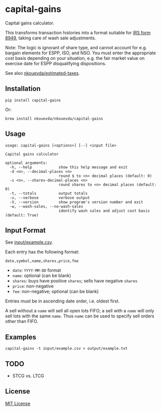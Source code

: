 # capital-gains

Capital gains calculator.

This transforms transaction histories into a format suitable for [IRS form
8949](https://www.irs.gov/pub/irs-pdf/f8949.pdf), taking care of wash sale
adjustments.

Note: The logic is ignorant of share type, and cannot account for e.g. bargain
elements for ESPP, ISO, and NSO. You must enter the appropriate cost basis
depending on your situation, e.g. the fair market value on exercise date for
ESPP disqualifying dispositions.

See also
[nkouevda/estimated-taxes](https://github.com/nkouevda/estimated-taxes).

## Installation

    pip install capital-gains

Or:

    brew install nkouevda/nkouevda/capital-gains

## Usage

```
usage: capital-gains [<options>] [--] <input file>

Capital gains calculator

optional arguments:
  -h, --help            show this help message and exit
  -d <n>, --decimal-places <n>
                        round $ to <n> decimal places (default: 0)
  -s <n>, --shares-decimal-places <n>
                        round shares to <n> decimal places (default: 0)
  -t, --totals          output totals
  -v, --verbose         verbose output
  -V, --version         show program's version number and exit
  -w, --wash-sales, --no-wash-sales
                        identify wash sales and adjust cost basis (default: True)
```

## Input Format

See [input/example.csv](input/example.csv).

Each entry has the following format:

    date,symbol,name,shares,price,fee

- `date`: `YYYY-MM-DD` format
- `name`: optional (can be blank)
- `shares`: buys have positive `shares`; sells have negative `shares`
- `price`: non-negative
- `fee`: non-negative; optional (can be blank)

Entries must be in ascending date order, i.e. oldest first.

A sell without a `name` will sell all open lots FIFO; a sell with a `name` will
only sell lots with the same `name`. Thus `name` can be used to specify sell
orders other than FIFO.

## Examples

    capital-gains -t input/example.csv > output/example.txt

## TODO

- STCG vs. LTCG

## License

[MIT License](LICENSE.txt)
